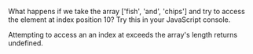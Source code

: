 What happens if we take the array ['fish', 'and', 'chips'] and try to access the element at index position 10? Try this in your JavaScript console.

Attempting to access an an index at exceeds the array's length returns undefined.